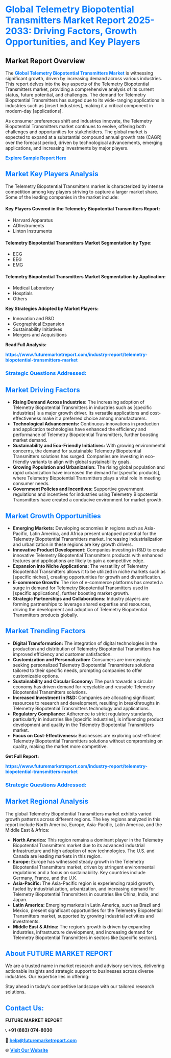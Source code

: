 <h1 style="color: #007BFF;">Global Telemetry Biopotential Transmitters Market Report 2025-2033: Driving Factors, Growth Opportunities, and Key Players</h1>

<section id="overview">
<h2>Market Report Overview</h2>
<p>The <a href="https://www.futuremarketreport.com/industry-report/telemetry-biopotential-transmitters-market" style="color: #007BFF; text-decoration: none;"><strong>Global Telemetry Biopotential Transmitters Market</strong></a> is witnessing significant growth, driven by increasing demand across various industries. This report delves into the key aspects of the Telemetry Biopotential Transmitters market, providing a comprehensive analysis of its current status, future potential, and challenges. The demand for Telemetry Biopotential Transmitters has surged due to its wide-ranging applications in industries such as [insert industries], making it a critical component in modern-day [applications].</p>
<p>As consumer preferences shift and industries innovate, the Telemetry Biopotential Transmitters market continues to evolve, offering both challenges and opportunities for stakeholders. The global market is expected to expand at a substantial compound annual growth rate (CAGR) over the forecast period, driven by technological advancements, emerging applications, and increasing investments by major players.</p>
</section>

<section id="overview">
<p><a href="https://www.futuremarketreport.com/request-sample/reportId=84339" style="color: #007BFF; text-decoration: none;"><strong>Explore Sample Report Here</strong></a></p>
</section>

<section id="key-players">
<h2 style="color: #007BFF;">Market Key Players Analysis</h2>
<p>The Telemetry Biopotential Transmitters market is characterized by intense competition among key players striving to capture a larger market share. Some of the leading companies in the market include:</p>
<h4>Key Players Covered in the Telemetry Biopotential Transmitters Report:</h4>
<ul><li>Harvard Apparatus</li><li>ADInstruments</li><li>Linton Instruments</li></ul>
<h4>Telemetry Biopotential Transmitters Market Segmentation by Type:</h4>
<ul><li>ECG</li><li>EEG</li><li>EMG</li></ul>

<h4>Telemetry Biopotential Transmitters Market Segmentation by Application:</h4>
<ul><li>Medical Laboratory</li><li>Hosptials</li><li>Others</li></ul>
<p><strong>Key Strategies Adopted by Market Players:</strong></p>
<ul>
<li>Innovation and R&D</li>
<li>Geographical Expansion</li>
<li>Sustainability Initiatives</li>
<li>Mergers and Acquisitions</li>
</ul>
</section>

<section>
<p><strong>Read Full Analysis: </strong></p><a href="https://www.futuremarketreport.com/industry-report/telemetry-biopotential-transmitters-market" style="color: #007BFF; text-decoration: none;"><strong>https://www.futuremarketreport.com/industry-report/telemetry-biopotential-transmitters-market</strong></a>
<h3 style="color: #007BFF;">Strategic Questions Addressed:</h3>
</section>

<section id="driving-factors">
<h2 style="color: #007BFF;">Market Driving Factors</h2>
<ul>
<li><strong>Rising Demand Across Industries:</strong> The increasing adoption of Telemetry Biopotential Transmitters in industries such as [specific industries] is a major growth driver. Its versatile applications and cost-effectiveness make it a preferred choice among manufacturers.</li>
<li><strong>Technological Advancements:</strong> Continuous innovations in production and application technologies have enhanced the efficiency and performance of Telemetry Biopotential Transmitters, further boosting market demand.</li>
<li><strong>Sustainability and Eco-Friendly Initiatives:</strong> With growing environmental concerns, the demand for sustainable Telemetry Biopotential Transmitters solutions has surged. Companies are investing in eco-friendly variants to align with global sustainability goals.</li>
<li><strong>Growing Population and Urbanization:</strong> The rising global population and rapid urbanization have increased the demand for [specific products], where Telemetry Biopotential Transmitters plays a vital role in meeting consumer needs.</li>
<li><strong>Government Policies and Incentives:</strong> Supportive government regulations and incentives for industries using Telemetry Biopotential Transmitters have created a conducive environment for market growth.</li>
</ul>
</section>

<section id="growth-opportunities">
<h2 style="color: #007BFF;">Market Growth Opportunities</h2>
<ul>
<li><strong>Emerging Markets:</strong> Developing economies in regions such as Asia-Pacific, Latin America, and Africa present untapped potential for the Telemetry Biopotential Transmitters market. Increasing industrialization and urbanization in these regions are key growth drivers.</li>
<li><strong>Innovative Product Development:</strong> Companies investing in R&D to create innovative Telemetry Biopotential Transmitters products with enhanced features and applications are likely to gain a competitive edge.</li>
<li><strong>Expansion into Niche Applications:</strong> The versatility of Telemetry Biopotential Transmitters allows it to be utilized in niche markets such as [specific niches], creating opportunities for growth and diversification.</li>
<li><strong>E-commerce Growth:</strong> The rise of e-commerce platforms has created a surge in demand for Telemetry Biopotential Transmitters used in [specific applications], further boosting market growth.</li>
<li><strong>Strategic Partnerships and Collaborations:</strong> Industry players are forming partnerships to leverage shared expertise and resources, driving the development and adoption of Telemetry Biopotential Transmitters products globally.</li>
</ul>
</section>

<section id="trending-factors">
<h2 style="color: #007BFF;">Market Trending Factors</h2>
<ul>
<li><strong>Digital Transformation:</strong> The integration of digital technologies in the production and distribution of Telemetry Biopotential Transmitters has improved efficiency and customer satisfaction.</li>
<li><strong>Customization and Personalization:</strong> Consumers are increasingly seeking personalized Telemetry Biopotential Transmitters solutions tailored to their specific needs, prompting companies to offer customizable options.</li>
<li><strong>Sustainability and Circular Economy:</strong> The push towards a circular economy has driven demand for recyclable and reusable Telemetry Biopotential Transmitters solutions.</li>
<li><strong>Increased Investment in R&D:</strong> Companies are allocating significant resources to research and development, resulting in breakthroughs in Telemetry Biopotential Transmitters technology and applications.</li>
<li><strong>Regulatory Compliance:</strong> Adherence to strict regulatory standards, particularly in industries like [specific industries], is influencing product development and quality in the Telemetry Biopotential Transmitters market.</li>
<li><strong>Focus on Cost-Effectiveness:</strong> Businesses are exploring cost-efficient Telemetry Biopotential Transmitters solutions without compromising on quality, making the market more competitive.</li>
</ul>
</section>

<section>
<p><strong>Get Full Report: </strong></p><a href="https://www.futuremarketreport.com/industry-report/telemetry-biopotential-transmitters-market" style="color: #007BFF; text-decoration: none;"><strong>https://www.futuremarketreport.com/industry-report/telemetry-biopotential-transmitters-market</strong></a>
<h3 style="color: #007BFF;">Strategic Questions Addressed:</h3>
</section>


<section id="regional-analysis">
<h2 style="color: #007BFF;">Market Regional Analysis</h2>
<p>The global Telemetry Biopotential Transmitters market exhibits varied growth patterns across different regions. The key regions analyzed in this report include North America, Europe, Asia-Pacific, Latin America, and the Middle East & Africa:</p>
<ul>
<li><strong>North America:</strong> This region remains a dominant player in the Telemetry Biopotential Transmitters market due to its advanced industrial infrastructure and high adoption of new technologies. The U.S. and Canada are leading markets in this region.</li>
<li><strong>Europe:</strong> Europe has witnessed steady growth in the Telemetry Biopotential Transmitters market, driven by stringent environmental regulations and a focus on sustainability. Key countries include Germany, France, and the U.K.</li>
<li><strong>Asia-Pacific:</strong> The Asia-Pacific region is experiencing rapid growth, fueled by industrialization, urbanization, and increasing demand for Telemetry Biopotential Transmitters in countries like China, India, and Japan.</li>
<li><strong>Latin America:</strong> Emerging markets in Latin America, such as Brazil and Mexico, present significant opportunities for the Telemetry Biopotential Transmitters market, supported by growing industrial activities and investments.</li>
<li><strong>Middle East & Africa:</strong> The region’s growth is driven by expanding industries, infrastructure development, and increasing demand for Telemetry Biopotential Transmitters in sectors like [specific sectors].</li>
</ul>
</section>

<footer>
<h2 style="color: #007BFF;">About FUTURE MARKET REPORT</h2>
<p>We are a trusted name in market research and advisory services, delivering actionable insights and strategic support to businesses across diverse industries. Our expertise lies in offering:</p>

<p>Stay ahead in today’s competitive landscape with our tailored research solutions.</p>

<h2 style="color: #007BFF;">Contact Us:</h2>
<p><strong>FUTURE MARKET REPORT</strong></p>
<p>📞 <strong>+91 (883) 074-8030</strong></p>
<p>📧 <strong><a href="mailto:help@futuremarketreport.com" style="color: #007BFF;">help@futuremarketreport.com</a></strong></p>
<p>🌐 <strong><a href="https://www.futuremarketreport.com/" style="color: #007BFF;">Visit Our Website</a></strong></p>
</footer>